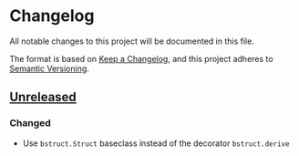 # Changelog

All notable changes to this project will be documented in this file.

The format is based on [Keep a Changelog](https://keepachangelog.com/en/1.0.0/),
and this project adheres to [Semantic Versioning](https://semver.org/spec/v2.0.0.html).

## [Unreleased]

### Changed

- Use `bstruct.Struct` baseclass instead of the decorator `bstruct.derive`

[unreleased]: https://github.com/flxbe/bstruct/compare/v0.2.0...HEAD
